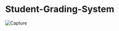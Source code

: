 # Student-Grading-System
![Capture](https://user-images.githubusercontent.com/18124089/108849009-b34dc880-7607-11eb-862f-b049ce02a294.JPG)
